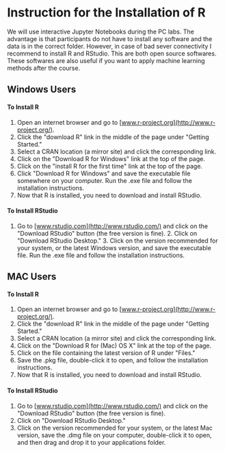# **Instruction for the Installation of R**

We will use interactive Jupyter Notebooks during the PC labs. The advantage is that participants do not have to install any software and the data is in the correct folder. However, in case of bad sever connectivity I recommend to install R and RStudio.  This are both open source softwares. These softwares are also useful if you want to apply machine learning methods after the course.



## Windows Users

#### To Install R

 1. Open an internet browser and go to [www.r-project.org](http://www.r-project.org/).
   2. Click the "download R" link in the middle of the page under "Getting Started."
   3. Select a CRAN location (a mirror site) and click the corresponding link.  
   4. Click on the "Download R for Windows" link at the top of the page.  
   5. Click on the "install R for the first time" link at the top of the page.
   6. Click "Download R for Windows" and save the executable file somewhere on your computer.  Run the .exe file and follow the installation instructions.  
   7. Now that R is installed, you need to download and install RStudio. 

#### To Install RStudio

1. Go to [www.rstudio.com](http://www.rstudio.com/) and click on the "Download RStudio" button (the free version is fine).
   2. Click on "Download RStudio Desktop."
   3. Click on the version recommended for your system, or the latest Windows version, and save the executable file.  Run the .exe file and follow the installation instructions. 



## MAC Users

#### To Install R

 1. Open an internet browser and go to [www.r-project.org](http://www.r-project.org/).
   2. Click the "download R" link in the middle of the page under "Getting Started."
   3. Select a CRAN location (a mirror site) and click the corresponding link.
   4. Click on the "Download R for (Mac) OS X" link at the top of the page.
   5. Click on the file containing the latest version of R under "Files."
   6. Save the .pkg file, double-click it to open, and follow the installation instructions.
   7. Now that R is installed, you need to download and install RStudio.

#### To Install RStudio

 1. Go to [www.rstudio.com](http://www.rstudio.com/) and click on the "Download RStudio" button (the free version is fine).
   2. Click on "Download RStudio Desktop."
   3. Click on the version recommended for your system, or the latest Mac version, save the .dmg file on your computer, double-click it to open, and then drag and drop it to your applications folder.

